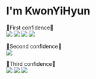 # I'm KwonYiHyun
🥇First confidence🥇
<br>
<img src="https://img.shields.io/badge/MySQL-4479A1?style=flat-square&logo=mysql&logoColor=white"/>
<img src="https://img.shields.io/badge/Unity-0E1128?style=flat-square&logo=unity&logoColor=white"/>
<img src="https://img.shields.io/badge/CSharp-239120?style=flat-square&logo=csharp&logoColor=white"/>
<img src="https://img.shields.io/badge/Java-007396?style=flat-square&logo=java&logoColor=white"/>
<br>

🥈Second confidence🥈
<br>
<img src="https://img.shields.io/badge/Excel-217346?style=flat-square&logo=MicrosoftExcel&logoColor=white"/>
<br>

🥉Third confidence🥉
<br>
<img src="https://img.shields.io/badge/C++-00599C?style=flat-square&logo=c%2b%2b&logoColor=white"/>
<img src="https://img.shields.io/badge/SpringBoot-6DB33F?style=flat-square&logo=springboot&logoColor=white"/>
<img src="https://img.shields.io/badge/Unreal-0E1128?style=flat-square&logo=unrealengine&logoColor=white"/>
<br>

<!--
**KwonYiHyun/KwonYiHyun** is a ✨ _special_ ✨ repository because its `README.md` (this file) appears on your GitHub profile.

Here are some ideas to get you started:

- 🔭 I’m currently working on ...
- 🌱 I’m currently learning ...
- 👯 I’m looking to collaborate on ...
- 🤔 I’m looking for help with ...
- 💬 Ask me about ...
- 📫 How to reach me: ...
- 😄 Pronouns: ...
- ⚡ Fun fact: ...
-->
